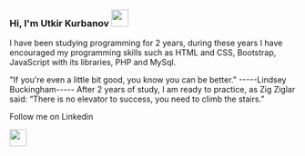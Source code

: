 ### Hi, I'm Utkir Kurbanov <img src="https://media4.giphy.com/media/gM5qFksULw54NMWyry/giphy.gif?cid=ecf05e47z6zgb4zcspq5m5lr3zt80veo2qhyzlfvn4oqotm1&rid=giphy.gif&ct=s" width="30px">

I have been studying programming for 2 years, during these years I have encouraged my programming skills such as HTML and CSS, Bootstrap, JavaScript with its libraries, PHP and MySql. <br />

"If you're even a little bit good, you know you can be better." -----Lindsey Buckingham----- After 2 years of study, I am ready to practice, as Zig Ziglar said: “There is no elevator to success, you need to climb the stairs.” <br />

Follow me on Linkedin <br />

<a href="https://www.linkedin.com/in/utkir-kurbanov-85144a160/">
  <img src="https://upload.wikimedia.org/wikipedia/commons/thumb/c/ca/LinkedIn_logo_initials.png/600px-LinkedIn_logo_initials.png" width="30px">
</a>
